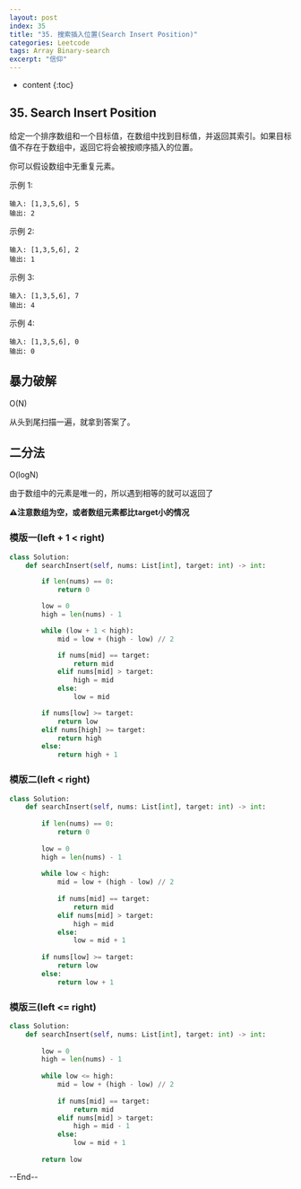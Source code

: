 ```yaml
---
layout: post
index: 35
title: "35. 搜索插入位置(Search Insert Position)"
categories: Leetcode
tags: Array Binary-search
excerpt: "信仰"
---
```


* content
{:toc}

## 35. Search Insert Position

给定一个排序数组和一个目标值，在数组中找到目标值，并返回其索引。如果目标值不存在于数组中，返回它将会被按顺序插入的位置。

你可以假设数组中无重复元素。

示例 1:

```
输入: [1,3,5,6], 5
输出: 2
```

示例 2:

```
输入: [1,3,5,6], 2
输出: 1
```

示例 3:

```
输入: [1,3,5,6], 7
输出: 4
```

示例 4:

```
输入: [1,3,5,6], 0
输出: 0
```

## 暴力破解

O(N)

从头到尾扫描一遍，就拿到答案了。

## 二分法

O(logN)

由于数组中的元素是唯一的，所以遇到相等的就可以返回了

**⚠️注意数组为空，或者数组元素都比target小的情况**

### 模版一(left + 1 < right)

```python
class Solution:
    def searchInsert(self, nums: List[int], target: int) -> int:

        if len(nums) == 0:
            return 0

        low = 0
        high = len(nums) - 1

        while (low + 1 < high):
            mid = low + (high - low) // 2

            if nums[mid] == target:
                return mid
            elif nums[mid] > target:
                high = mid
            else:
                low = mid

        if nums[low] >= target:
            return low
        elif nums[high] >= target:
            return high
        else:
            return high + 1

```

### 模版二(left < right)

```python
class Solution:
    def searchInsert(self, nums: List[int], target: int) -> int:
        
        if len(nums) == 0:
            return 0
        
        low = 0
        high = len(nums) - 1
        
        while low < high:
            mid = low + (high - low) // 2
            
            if nums[mid] == target:
                return mid
            elif nums[mid] > target:
                high = mid
            else:
                low = mid + 1
                
        if nums[low] >= target:
            return low
        else:
            return low + 1
```

### 模版三(left <= right)

```python
class Solution:
    def searchInsert(self, nums: List[int], target: int) -> int:
                
        low = 0
        high = len(nums) - 1
        
        while low <= high:
            mid = low + (high - low) // 2
            
            if nums[mid] == target:
                return mid
            elif nums[mid] > target:
                high = mid - 1
            else:
                low = mid + 1
                
        return low
```

--End--


